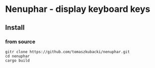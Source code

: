 # Nenuphar - display keyboard keys

## Install

### from source

```shell
gitr clone https://github.com/tomaszkubacki/nenuphar.git
cd nenuphar
cargo build
```
